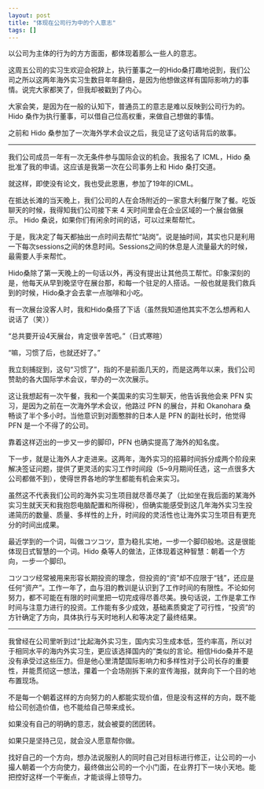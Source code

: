 ```yaml
---
layout: post
title: "体现在公司行为中的个人意志"
tags: []
---
```


以公司为主体的行为的方方面面，都体现着那么一些人的意志。

这周五公司的实习生欢迎会祝辞上，执行董事之一的Hido桑打趣地说到，我们公司之所以这两年海外实习生数目年年翻倍，是因为他想做这样有国际影响力的事情。说完大家都笑了，但我却被戳到了内心。

大家会笑，是因为在一般的认知下，普通员工的意志是难以反映到公司行为的。 Hido 桑作为执行董事，可以借自己位高权重，来做自己想做的事情。

之前和 Hido 桑参加了一次海外学术会议之后，我见证了这句话背后的故事。

<hr/>

我们公司成员一年有一次无条件参与国际会议的机会。我报名了 ICML，Hido 桑批准了我的申请。这应该是我第一次在公司事务上和 Hido 桑打交道。

就这样，即使没有论文，我也受此恩惠，参加了19年的ICML。

在抵达长滩的当天晚上，我们公司的人在会场附近的一家意大利餐厅聚了餐。吃饭聊天的时候，我得知我们公司接下来 4 天时间里会在企业区域的一个展台做展示。 Hido 桑说，如果你们有闲余时间的话，可以过来帮帮忙。

于是，我决定了每天都抽出一点时间去帮忙“站岗”。说是抽时间，其实也只是利用一下每次sessions之间的休息时间。Sessions之间的休息是人流量最大的时候，最需要人手来帮忙。

Hido桑除了第一天晚上的一句话以外，再没有提出让其他员工帮忙。印象深刻的是，他每天从早到晚坚守在展台那，和每一个驻足的人搭话。一般也就是我们救兵到的时候，Hido桑才会去拿一点咖啡和小吃。

有一次展台没客人时，我和Hido桑搭了下话（虽然我知道他其实不怎么想再和人说话了（笑））

“总共要开设4天展台，肯定很辛苦吧。”（日式寒暄）

“嘛，习惯了后，也就还好了。”

我立刻捕捉到，这句“习惯了”，指的不是前面几天的，而是这两年以来，我们公司赞助的各大国际学术会议，举办的一次次展示。

这让我想起有一次午餐，我和一个美国来的实习生聊天，他告诉我他会来 PFN 实习，是因为之前在一次海外学术会议，他路过 PFN 的展台，并和 Okanohara 桑畅谈了半个多小时。当他意识到对面憨胖的日本人是 PFN 的副社长时，他觉得 PFN 是一个不得了的公司。

靠着这样迈出的一步又一步的脚印，PFN 也确实提高了海外的知名度。

下一步，就是让海外人才走进来。这两年，海外实习的招募时间拆分成两个阶段来解决签证问题，提供了更灵活的实习工作时间段（5~9月期间任选，这一点很多大公司都做不到），使得世界各地的学生都能有机会来实习。

虽然这不代表我们公司的海外实习生项目就尽善尽美了（比如坐在我后面的某海外实习生就天天和我抱怨电脑配置和所得税），但确实能感受到这几年海外实习生投递简历的数量、质量、多样性的上升，时间段的灵活性也让海外实习生项目有更充分的时间出成果。

<!-- 这些以公司作为主体的选择，背后都能看到Hido桑活跃的身影。 -->

最近学到的一个词，叫做コツコツ，意为稳扎实地，一步一个脚印般地。这是很能体现日式智慧的一个词。Hido 桑等人的做法，正体现着这种智慧：朝着一个方向，一步一个脚印。

コツコツ经常被用来形容长期投资的理念，但投资的“资”却不应限于“钱”，还应是任何“资产”。工作一年了，血与泪的教训是认识到了工作时间的有限性。不论如何努力，都不可能在有限的时间里把一切完成得尽善尽美。换句话说，工作是拿工作时间与注意力进行的投资。工作能有多少成效，基础素质奠定了可行性，“投资”的方针确定了方向，具体执行与天时地利人和等决定了最终结果。

<hr/>

我曾经在公司里听到过“比起海外实习生，国内实习生成本低，签约率高，所以对于相同水平的海内外实习生，更应该选择国内的”类似的言论。相信Hido桑并不是没有承受过这些压力。但是他心里清楚国际影响力和多样性对于公司长存的重要性，并能贯彻这一想法，攥着一个会场刚拆下来的宣传海报，就奔向下一个目的地布置现场。

不是每一个朝着这样的方向努力的人都能实现价值，但是没有这样的方向，既不能给公司创造价值，也不能给自己带来成长。

如果没有自己的明确的意志，就会被耍的团团转。

如果只是坚持己见，就会没人愿意帮你做。

找好自己的一个方向，想办法说服别人的同时自己对目标进行修正，让公司的一小撮人朝着一个方向使力，最终做出公司的一个小门面，在业界打下一块小天地。能把控好这样一个平衡点，才能谈得上领导力。
